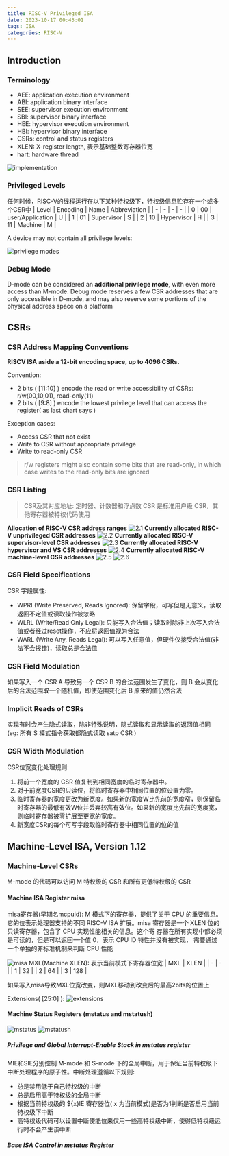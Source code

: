 ```yaml
---
title: RISC-V Privileged ISA
date: 2023-10-17 00:43:01
tags: ISA
categories: RISC-V
---
```

## Introduction

### Terminology

- AEE: application execution environment
- ABI: application binary interface
- SEE: supervisor execution environment
- SBI: supervisor binary interface
- HEE: hypervisor execution environment
- HBI: hypervisor binary interface
- CSRs: control and status registers
- XLEN: X-register length, 表示基础整数寄存器位宽
- hart: hardware thread

![implementation](implementation.png)

### Privileged Levels

任何时候，RISC-V的线程运行在以下某种特权级下，特权级信息贮存在一个或多个CSR中
| Level | Encoding | Name             | Abbreviation |
| -     | -        | -                | -            |
| 0     | 00       | user/Application | U            |
| 1     | 01       | Supervisor       | S            |
| 2     | 10       | Hypervisor       | H            |
| 3     | 11       | Machine          | M            |

A device may not contain all privilege levels:

![privilege modes](privilege-modes.png)

### Debug Mode

D-mode can be considered an **additional privilege mode**, with even more access than M-mode. Debug mode reserves a few CSR addresses that are only accessible in D-mode, and may also reserve some portions of the physical address space on a platform

## CSRs

### CSR Address Mapping Conventions

**RISCV ISA aside a 12-bit encoding space, up to 4096 CSRs.**

Convention:

- 2 bits ( [11:10] ) encode the read or write accessibility of CSRs: r/w(00,10,01), read-only(11)
- 2 bits ( [9:8] ) encode the lowest privilege level that can access the register( as last chart says )

Exception cases:

- Access CSR that not exist
- Write to CSR without appropriate privilege
- Write to read-only CSR

>r/w registers might also contain some bits that are read-only, in which case writes to the read-only bits are ignored

### CSR Listing

>CSR及其对应地址: 定时器、计数器和浮点数 CSR 是标准用户级 CSR，其他寄存器被特权代码使用

**Allocation of RISC-V CSR address ranges**
![2.1](2.1.png)
**Currently allocated RISC-V unprivileged CSR addresses**
![2.2](2.2.png)
**Currently allocated RISC-V supervisor-level CSR addresses**
![2.3](2.3.png)
**Currently allocated RISC-V hypervisor and VS CSR addresses**
![2.4](2.4.png)
**Currently allocated RISC-V machine-level CSR addresses**
![2.5](2.5.png)
![2.6](2.6.png)

### CSR Field Specifications

CSR 字段属性:

- WPRI (Write Preserved, Reads Ignored): 保留字段，可写但是无意义，读取返回不定值或读取操作被忽略
- WLRL (Write/Read Only Legal): 只能写入合法值；读取时除非上次写入合法值或者经过reset操作，不应将返回值视为合法
- WARL (Write Any, Reads Legal): 可以写入任意值，但硬件仅接受合法值(非法不会报错)，读取总是合法值

### CSR Field Modulation

如果写入一个 CSR A 导致另一个 CSR B 的合法范围发生了变化，则 B 会从变化后的合法范围取一个随机值，即使范围变化后 B 原来的值仍然合法

### Implicit Reads of CSRs

实现有时会产生隐式读取，除非特殊说明，隐式读取和显示读取的返回值相同 (eg: 所有 S 模式指令获取都隐式读取 satp CSR )

### CSR Width Modulation

CSR位宽变化处理规则:

1. 将前一个宽度的 CSR 值复制到相同宽度的临时寄存器中。
2. 对于前宽度CSR的只读位，将临时寄存器中相同位置的位设置为零。
3. 临时寄存器的宽度更改为新宽度。如果新的宽度W比先前的宽度窄，则保留临时寄存器的最低有效W位并丢弃较高有效位。如果新的宽度比先前的宽度宽，则临时寄存器被零扩展至更宽的宽度。
4. 新宽度CSR的每个可写字段取临时寄存器中相同位置的位的值

## Machine-Level ISA, Version 1.12

### Machine-Level CSRs

M-mode 的代码可以访问 M 特权级的 CSR 和所有更低特权级的 CSR

#### Machine ISA Register misa

misa寄存器(早期名mcpuid): M 模式下的寄存器，提供了关于 CPU 的重要信息。它的位表示处理器支持的不同 RISC-V ISA 扩展。misa 寄存器是一个 XLEN 位的只读寄存器，包含了 CPU 实现性能相关的信息。这个寄
存器在所有实现中都必须是可读的，但是可以返回一个值 0，表示 CPU ID 特性并没有被实现，
需要通过一个单独的非标准机制来判断 CPU 性能

![misa](misa.png)
MXL(Machine XLEN): 表示当前模式下寄存器位宽
| MXL | XLEN |
| -   | -    |
| 1   | 32   |
| 2   | 64   |
| 3   | 128  |

如果写入misa导致MXL位宽改变，则MXL移动到改变后的最高2bits的位置上
<!--快速判断位宽:将4写入寄存器，左移31位后为零则为rv32-->

Extensions( [25:0] ):
![extensions](extensions.png)


#### Machine Status Registers (mstatus and mstatush)

![mstatus](mstatus.png)
![mstatush](mstatush.png)

##### Privilege and Global Interrupt-Enable Stack in mstatus register

MIE和SIE分别控制 M-mode 和 S-mode 下的全局中断，用于保证当前特权级下中断处理程序的原子性。中断处理遵循以下规则:

- 总是禁用低于自己特权级的中断
- 总是启用高于特权级的全局中断
- 根据当前特权级的 ${x}IE 寄存器位( x 为当前模式)是否为1判断是否启用当前特权级下中断
- 高特权级代码可以设置中断使能位来仅用一些高特权级中断，使得低特权级运行时不会产生该中断

##### Base ISA Control in mstatus Register

